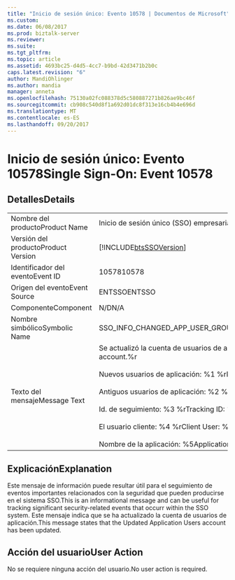 ```yaml
---
title: "Inicio de sesión único: Evento 10578 | Documentos de Microsoft"
ms.custom: 
ms.date: 06/08/2017
ms.prod: biztalk-server
ms.reviewer: 
ms.suite: 
ms.tgt_pltfrm: 
ms.topic: article
ms.assetid: 4693bc25-d4d5-4cc7-b9bd-42d3471b2b0c
caps.latest.revision: "6"
author: MandiOhlinger
ms.author: mandia
manager: anneta
ms.openlocfilehash: 75130a02fc088378d5c580887271b826ae9bc46f
ms.sourcegitcommit: cb908c540d8f1a692d01dc8f313e16cb4b4e696d
ms.translationtype: MT
ms.contentlocale: es-ES
ms.lasthandoff: 09/20/2017
---
```

# <a name="single-sign-on-event-10578"></a><span data-ttu-id="4fde7-102">Inicio de sesión único: Evento 10578</span><span class="sxs-lookup"><span data-stu-id="4fde7-102">Single Sign-On: Event 10578</span></span>
## <a name="details"></a><span data-ttu-id="4fde7-103">Detalles</span><span class="sxs-lookup"><span data-stu-id="4fde7-103">Details</span></span>  
  
|||  
|-|-|  
|<span data-ttu-id="4fde7-104">Nombre del producto</span><span class="sxs-lookup"><span data-stu-id="4fde7-104">Product Name</span></span>|<span data-ttu-id="4fde7-105">Inicio de sesión único (SSO) empresarial</span><span class="sxs-lookup"><span data-stu-id="4fde7-105">Enterprise Single Sign-On</span></span>|  
|<span data-ttu-id="4fde7-106">Versión del producto</span><span class="sxs-lookup"><span data-stu-id="4fde7-106">Product Version</span></span>|[!INCLUDE[btsSSOVersion](../includes/btsssoversion-md.md)]|  
|<span data-ttu-id="4fde7-107">Identificador del evento</span><span class="sxs-lookup"><span data-stu-id="4fde7-107">Event ID</span></span>|<span data-ttu-id="4fde7-108">10578</span><span class="sxs-lookup"><span data-stu-id="4fde7-108">10578</span></span>|  
|<span data-ttu-id="4fde7-109">Origen del evento</span><span class="sxs-lookup"><span data-stu-id="4fde7-109">Event Source</span></span>|<span data-ttu-id="4fde7-110">ENTSSO</span><span class="sxs-lookup"><span data-stu-id="4fde7-110">ENTSSO</span></span>|  
|<span data-ttu-id="4fde7-111">Componente</span><span class="sxs-lookup"><span data-stu-id="4fde7-111">Component</span></span>|<span data-ttu-id="4fde7-112">N/D</span><span class="sxs-lookup"><span data-stu-id="4fde7-112">N/A</span></span>|  
|<span data-ttu-id="4fde7-113">Nombre simbólico</span><span class="sxs-lookup"><span data-stu-id="4fde7-113">Symbolic Name</span></span>|<span data-ttu-id="4fde7-114">SSO_INFO_CHANGED_APP_USER_GROUP</span><span class="sxs-lookup"><span data-stu-id="4fde7-114">SSO_INFO_CHANGED_APP_USER_GROUP</span></span>|  
|<span data-ttu-id="4fde7-115">Texto del mensaje</span><span class="sxs-lookup"><span data-stu-id="4fde7-115">Message Text</span></span>|<span data-ttu-id="4fde7-116">Se actualizó la cuenta de usuarios de aplicación.%r</span><span class="sxs-lookup"><span data-stu-id="4fde7-116">Updated Application Users account.%r</span></span><br /><br /> <span data-ttu-id="4fde7-117">Nuevos usuarios de aplicación: %1 %r</span><span class="sxs-lookup"><span data-stu-id="4fde7-117">New Application Users: %1%r</span></span><br /><br /> <span data-ttu-id="4fde7-118">Antiguos usuarios de aplicación: %2 %r</span><span class="sxs-lookup"><span data-stu-id="4fde7-118">Old Application Users: %2%r</span></span><br /><br /> <span data-ttu-id="4fde7-119">Id. de seguimiento: %3 %r</span><span class="sxs-lookup"><span data-stu-id="4fde7-119">Tracking ID: %3%r</span></span><br /><br /> <span data-ttu-id="4fde7-120">El usuario cliente: %4 %r</span><span class="sxs-lookup"><span data-stu-id="4fde7-120">Client User: %4%r</span></span><br /><br /> <span data-ttu-id="4fde7-121">Nombre de la aplicación: %5</span><span class="sxs-lookup"><span data-stu-id="4fde7-121">Application Name: %5</span></span>|  
  
## <a name="explanation"></a><span data-ttu-id="4fde7-122">Explicación</span><span class="sxs-lookup"><span data-stu-id="4fde7-122">Explanation</span></span>  
 <span data-ttu-id="4fde7-123">Este mensaje de información puede resultar útil para el seguimiento de eventos importantes relacionados con la seguridad que pueden producirse en el sistema SSO.</span><span class="sxs-lookup"><span data-stu-id="4fde7-123">This is an informational message and can be useful for tracking significant security-related events that occurr within the SSO system.</span></span> <span data-ttu-id="4fde7-124">Este mensaje indica que se ha actualizado la cuenta de usuarios de aplicación.</span><span class="sxs-lookup"><span data-stu-id="4fde7-124">This message states that the Updated Application Users account has been updated.</span></span>  
  
## <a name="user-action"></a><span data-ttu-id="4fde7-125">Acción del usuario</span><span class="sxs-lookup"><span data-stu-id="4fde7-125">User Action</span></span>  
 <span data-ttu-id="4fde7-126">No se requiere ninguna acción del usuario.</span><span class="sxs-lookup"><span data-stu-id="4fde7-126">No user action is required.</span></span>